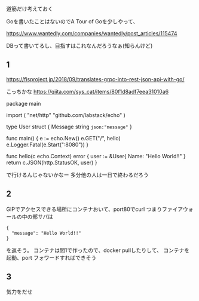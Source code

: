 道筋だけ考えておく

Goを書いたことはないのでA Tour of Goを少しやって、

https://www.wantedly.com/companies/wantedly/post_articles/115474

DBって書いてるし、目指すはこれなんだろうなぁ(知らんけど)
## 1

https://fisproject.jp/2018/09/translates-grpc-into-rest-json-api-with-go/

こっちかな
https://qiita.com/sys_cat/items/80f1d8adf7eea31010a6


package main

import (
    "net/http"
    "github.com/labstack/echo"
)

type User struct {
    Message  string `json:"message"`
}

func main() {
    e := echo.New()
    e.GET("/", hello)
    e.Logger.Fatal(e.Start(":8080"))
}

func hello(c echo.Context) error {
    user := &User{
        Name: "Hello World!!"
    }
    return c.JSON(http.StatusOK, user)
}

で行けるんじゃないかなー
多分他の人は一日で終わるだろう


## 2
GIPでアクセスできる場所にコンテナおいて、port80でcurl
つまりファイアウォールの中の部サバは

```
{
  "message": "Hello World!!"
}
```
を返そう。
コンテナは問1で作ったので、docker pullしたりして、
コンテナを起動、port フォワードすればできそう


## 3
気力をだせ